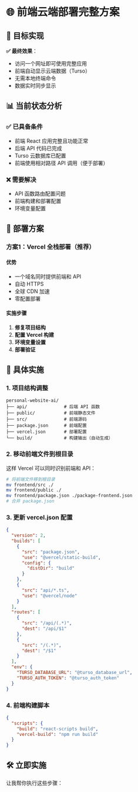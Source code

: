 # 🌐 前端云端部署完整方案

## 🎯 目标实现

**✅ 最终效果**：
- 访问一个网址即可使用完整应用
- 前端自动显示云端数据（Turso）
- 无需本地终端命令
- 数据实时同步显示

## 📊 当前状态分析

### ✅ 已具备条件
- 前端 React 应用完整且功能正常
- 后端 API 代码已完成
- Turso 云数据库已配置
- 前端使用相对路径 API 调用（便于部署）

### ❌ 需要解决
- API 函数路由配置问题
- 前端构建和部署配置
- 环境变量配置

## 🚀 部署方案

### 方案1：Vercel 全栈部署（推荐）

#### 优势
- 一个域名同时提供前端和 API
- 自动 HTTPS
- 全球 CDN 加速
- 零配置部署

#### 实施步骤

1. **修复项目结构**
2. **配置 Vercel 构建**
3. **环境变量设置**
4. **部署验证**

## 🔧 具体实施

### 1. 项目结构调整
```
personal-website-ai/
├── api/              # 后端 API 函数
├── public/           # 前端静态文件
├── src/              # 前端源码
├── package.json      # 前端配置
├── vercel.json       # 部署配置
└── build/            # 构建输出（自动生成）
```

### 2. 移动前端文件到根目录
这样 Vercel 可以同时识别前端和 API：

```bash
# 将前端文件移到根目录
mv frontend/src ./
mv frontend/public ./
mv frontend/package.json ./package-frontend.json
# 合并 package.json
```

### 3. 更新 vercel.json 配置
```json
{
  "version": 2,
  "builds": [
    {
      "src": "package.json",
      "use": "@vercel/static-build",
      "config": {
        "distDir": "build"
      }
    },
    {
      "src": "api/*.ts",
      "use": "@vercel/node"
    }
  ],
  "routes": [
    {
      "src": "/api/(.*)",
      "dest": "/api/$1"
    },
    {
      "src": "/(.*)",
      "dest": "/$1"
    }
  ],
  "env": {
    "TURSO_DATABASE_URL": "@turso_database_url",
    "TURSO_AUTH_TOKEN": "@turso_auth_token"
  }
}
```

### 4. 前端构建脚本
```json
{
  "scripts": {
    "build": "react-scripts build",
    "vercel-build": "npm run build"
  }
}
```

## 🛠️ 立即实施

让我帮你执行这些步骤：
